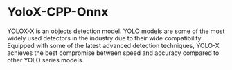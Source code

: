 # YoloX-CPP-Onnx
YOLOX-X is an objects detection model. 
YOLO models are some of the most widely used detectors in the industry due to their wide compatibility. 
Equipped with some of the latest advanced detection techniques, YOLO-X achieves the best compromise between speed and accuracy compared to other YOLO series models.
